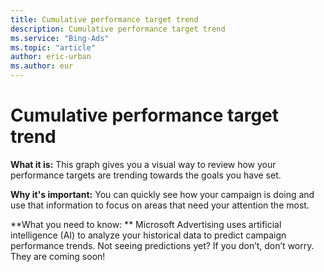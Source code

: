 ```yaml
---
title: Cumulative performance target trend
description: Cumulative performance target trend
ms.service: "Bing-Ads"
ms.topic: "article"
author: eric-urban
ms.author: eur
---
```


# Cumulative performance target trend

**What it is:** This graph gives you a visual way to review how your performance targets are trending towards the goals you have set.

**Why it's important:** You can quickly see how your campaign is doing and use that information to focus on areas that need your attention the most.

**What you need to know: ** Microsoft Advertising uses artificial intelligence (AI) to analyze your historical data to predict campaign performance trends. Not seeing predictions yet? If you don’t, don’t worry. They are coming soon!


